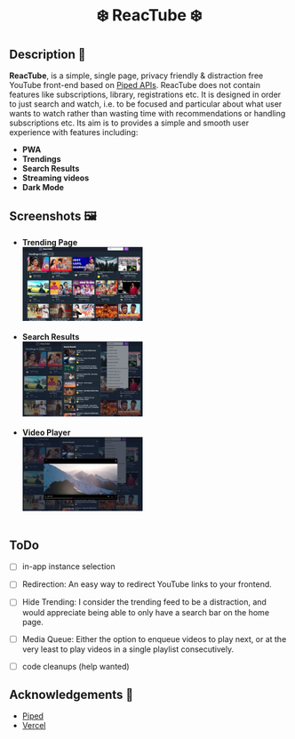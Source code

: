 <div align="center">
 <h1> ❄️ ReacTube ❄️ </h1>
</div>




## Description 🦚
**ReacTube**, is a simple, single page, privacy friendly & distraction free YouTube front-end based on [Piped APIs](https://piped-docs.kavin.rocks/docs/api-documentation/). ReacTube does not contain features like subscriptions, library, registrations etc. It is designed in order to just search and watch, i.e. to be focused and particular about what user wants to watch rather than wasting time with recommendations or handling subscriptions etc.
Its aim is to provides a simple and smooth user experience with features including:

 - **PWA** 
 - **Trendings**  
 - **Search Results** 
 - **Streaming videos** 
 - **Dark Mode** 

## Screenshots 🖼
   - **Trending Page**  <br>
  <img src="./src/images/trendings.JPG" width="45%" alt="TrendingPage"> <br> <br>
   - **Search Results**  <br>
  <img src="./src/images/searchResults.JPG" width="45%" alt="SearchResults"> <br> <br>
   - **Video Player**  <br>
  <img src="./src/images/VideoPlayer.JPG" width="45%" alt="VideoPlayer"> <br> <br>

## ToDo

- [ ] in-app instance selection
- [ ] Redirection: An easy way to redirect YouTube links to your frontend. 
- [ ] Hide Trending: I consider the trending feed to be a distraction, and would appreciate being able to only have a search bar on the home page.
- [ ] Media Queue: Either the option to enqueue videos to play next, or at the very least to play videos in a single playlist consecutively. 
- [ ] code cleanups (help wanted)


## Acknowledgements 🙏
- [Piped](https://github.com/teampiped/piped)
- [Vercel](https://vercel.com/)
